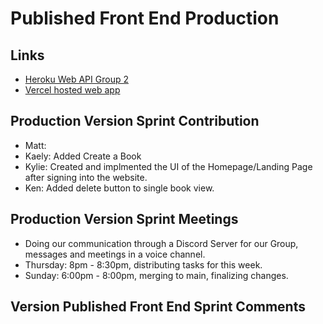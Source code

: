 # Published Front End Production
 
## Links
- [Heroku Web API Group 2](https://group2-tcss460-web-api-322094da8ec1.herokuapp.com/)
- [Vercel hosted web app](https://group5-tcss460-front-end.vercel.app/)

## Production Version Sprint Contribution
- Matt: 
- Kaely: Added Create a Book
- Kylie: Created and implmented the UI of the Homepage/Landing Page after signing into the website.
- Ken: Added delete button to single book view.

## Production Version Sprint Meetings
- Doing our communication through a Discord Server for our Group, messages and meetings in a voice channel.
- Thursday: 8pm - 8:30pm, distributing tasks for this week.
- Sunday: 6:00pm - 8:00pm, merging to main, finalizing changes.

## Version Published Front End Sprint Comments

